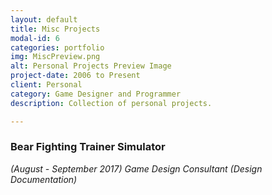 ```yaml
---
layout: default
title: Misc Projects
modal-id: 6
categories: portfolio
img: MiscPreview.png
alt: Personal Projects Preview Image
project-date: 2006 to Present
client: Personal
category: Game Designer and Programmer
description: Collection of personal projects.

---
```


### Bear Fighting Trainer Simulator
*(August - September 2017)*
*Game Design Consultant (Design Documentation)*
